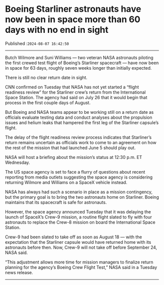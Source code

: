# Boeing Starliner astronauts have now been in space more than 60 days with no end in sight

Published :`2024-08-07 16:42:50`

---

Butch Wilmore and Suni Williams — two veteran NASA astronauts piloting the first crewed test flight of Boeing’s Starliner spacecraft — have now been in space for 63 days, roughly seven weeks longer than initially expected.

There is still no clear return date in sight.

CNN confirmed on Tuesday that NASA has not yet started a “flight readiness review” for the Starliner crew’s return from the International Space Station. The agency had said on July 26 that it would begin that process in the first couple days of August.

But Boeing and NASA teams appear to be working still on a return date as officials evaluate testing data and conduct analyses about the propulsion issues and helium leaks that hampered the first leg of the Starliner capsule’s flight.

The delay of the flight readiness review process indicates that Starliner’s return remains uncertain as officials work to come to an agreement on how the rest of the mission that had launched June 5 should play out.

NASA will host a briefing about the mission’s status at 12:30 p.m. ET Wednesday.

The US space agency is set to face a flurry of questions about recent reporting from media outlets suggesting the space agency is considering returning Wilmore and Williams on a SpaceX vehicle instead.

NASA has always had such a scenario in place as a mission contingency, but the primary goal is to bring the two astronauts home on Starliner. Boeing maintains that its spacecraft is safe for astronauts.

However, the space agency announced Tuesday that it was delaying the launch of SpaceX’s Crew-9 mission, a routine flight slated to fly with four astronauts to replace the Crew-8 mission on board the International Space Station.

Crew-9 had been slated to take off as soon as August 18 — with the expectation that the Starliner capsule would have returned home with its astronauts before then. Now, Crew-9 will not take off before September 24, NASA said.

“This adjustment allows more time for mission managers to finalize return planning for the agency’s Boeing Crew Flight Test,” NASA said in a Tuesday news release.

---

